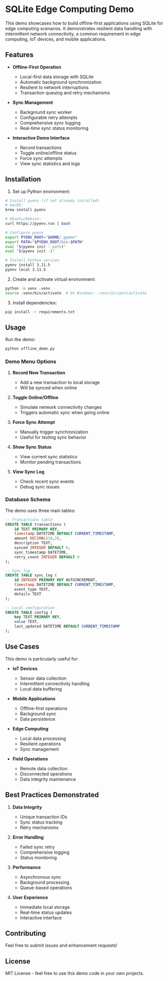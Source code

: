 # SQLite Edge Computing Demo

This demo showcases how to build offline-first applications using SQLite for edge computing scenarios. It demonstrates resilient data handling with intermittent network connectivity, a common requirement in edge computing, IoT devices, and mobile applications.

## Features

- **Offline-First Operation**
  - Local-first data storage with SQLite
  - Automatic background synchronization
  - Resilient to network interruptions
  - Transaction queuing and retry mechanisms

- **Sync Management**
  - Background sync worker
  - Configurable retry attempts
  - Comprehensive sync logging
  - Real-time sync status monitoring

- **Interactive Demo Interface**
  - Record transactions
  - Toggle online/offline status
  - Force sync attempts
  - View sync statistics and logs

## Installation

1. Set up Python environment:
```bash
# Install pyenv (if not already installed)
# macOS:
brew install pyenv

# Ubuntu/Debian:
curl https://pyenv.run | bash

# Configure pyenv
export PYENV_ROOT="$HOME/.pyenv"
export PATH="$PYENV_ROOT/bin:$PATH"
eval "$(pyenv init --path)"
eval "$(pyenv init -)"

# Install Python version
pyenv install 3.11.5
pyenv local 3.11.5
```

2. Create and activate virtual environment:
```bash
python -m venv .venv
source .venv/bin/activate  # On Windows: .venv\Scripts\activate
```

3. Install dependencies:
```bash
pip install -r requirements.txt
```

## Usage

Run the demo:
```bash
python offline_demo.py
```

### Demo Menu Options

1. **Record New Transaction**
   - Add a new transaction to local storage
   - Will be synced when online

2. **Toggle Online/Offline**
   - Simulate network connectivity changes
   - Triggers automatic sync when going online

3. **Force Sync Attempt**
   - Manually trigger synchronization
   - Useful for testing sync behavior

4. **Show Sync Status**
   - View current sync statistics
   - Monitor pending transactions

5. **View Sync Log**
   - Check recent sync events
   - Debug sync issues

### Database Schema

The demo uses three main tables:

```sql
-- Transactions table
CREATE TABLE transactions (
    id TEXT PRIMARY KEY,
    timestamp DATETIME DEFAULT CURRENT_TIMESTAMP,
    amount DECIMAL(10,2),
    description TEXT,
    synced INTEGER DEFAULT 0,
    sync_timestamp DATETIME,
    retry_count INTEGER DEFAULT 0
);

-- Sync log
CREATE TABLE sync_log (
    id INTEGER PRIMARY KEY AUTOINCREMENT,
    timestamp DATETIME DEFAULT CURRENT_TIMESTAMP,
    event_type TEXT,
    details TEXT
);

-- Local configuration
CREATE TABLE config (
    key TEXT PRIMARY KEY,
    value TEXT,
    last_updated DATETIME DEFAULT CURRENT_TIMESTAMP
);
```

## Use Cases

This demo is particularly useful for:

- **IoT Devices**
  - Sensor data collection
  - Intermittent connectivity handling
  - Local data buffering

- **Mobile Applications**
  - Offline-first operations
  - Background sync
  - Data persistence

- **Edge Computing**
  - Local data processing
  - Resilient operations
  - Sync management

- **Field Operations**
  - Remote data collection
  - Disconnected operations
  - Data integrity maintenance

## Best Practices Demonstrated

1. **Data Integrity**
   - Unique transaction IDs
   - Sync status tracking
   - Retry mechanisms

2. **Error Handling**
   - Failed sync retry
   - Comprehensive logging
   - Status monitoring

3. **Performance**
   - Asynchronous sync
   - Background processing
   - Queue-based operations

4. **User Experience**
   - Immediate local storage
   - Real-time status updates
   - Interactive interface

## Contributing

Feel free to submit issues and enhancement requests!

## License

MIT License - feel free to use this demo code in your own projects.
